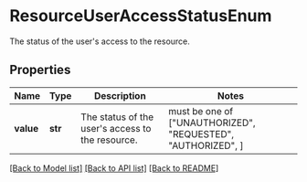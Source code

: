 # ResourceUserAccessStatusEnum

The status of the user's access to the resource.

## Properties
Name | Type | Description | Notes
------------ | ------------- | ------------- | -------------
**value** | **str** | The status of the user&#39;s access to the resource. |  must be one of ["UNAUTHORIZED", "REQUESTED", "AUTHORIZED", ]

[[Back to Model list]](../README.md#documentation-for-models) [[Back to API list]](../README.md#documentation-for-api-endpoints) [[Back to README]](../README.md)


